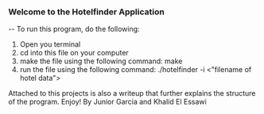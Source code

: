 ### Welcome to the Hotelfinder Application
--
To run this program, do the following:
1. Open you terminal
2. cd into this file on your computer
3. make the file using the following command: make
4. run the file using the following command: ./hotelfinder -i <"filename of hotel data">

Attached to this projects is also a writeup that further explains the structure of the program. 
Enjoy!
By Junior Garcia and Khalid El Essawi
